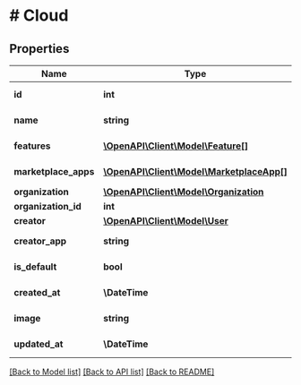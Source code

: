 # # Cloud

## Properties

Name | Type | Description | Notes
------------ | ------------- | ------------- | -------------
**id** | **int** |  | [optional] [readonly]
**name** | **string** | Name of the cloud |
**features** | [**\OpenAPI\Client\Model\Feature[]**](Feature.md) |  | [optional] [readonly]
**marketplace_apps** | [**\OpenAPI\Client\Model\MarketplaceApp[]**](MarketplaceApp.md) |  | [optional] [readonly]
**organization** | [**\OpenAPI\Client\Model\Organization**](Organization.md) |  | [optional]
**organization_id** | **int** |  | [optional]
**creator** | [**\OpenAPI\Client\Model\User**](User.md) |  | [optional]
**creator_app** | **string** |  | [optional] [readonly]
**is_default** | **bool** |  | [optional] [readonly]
**created_at** | **\DateTime** | Creation date | [optional] [readonly]
**image** | **string** |  | [optional] [readonly]
**updated_at** | **\DateTime** | Date of the last update | [optional] [readonly]

[[Back to Model list]](../../README.md#models) [[Back to API list]](../../README.md#endpoints) [[Back to README]](../../README.md)
